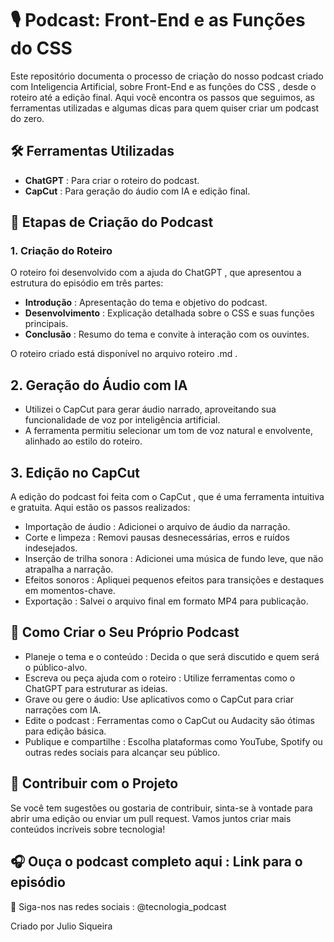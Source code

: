 # 🎙️ Podcast: Front-End e as Funções do CSS
Este repositório documenta o processo de criação do nosso podcast criado com Inteligencia Artificial, sobre Front-End e as funções do CSS , desde o roteiro até a edição final. Aqui você encontra os passos que seguimos, as ferramentas utilizadas e algumas dicas para quem quiser criar um podcast do zero.

## 🛠️ Ferramentas Utilizadas
* **ChatGPT** : Para criar o roteiro do podcast.
* **CapCut** : Para geração do áudio com IA e edição final.
## 📜 Etapas de Criação do Podcast
### 1. Criação do Roteiro
O roteiro foi desenvolvido com a ajuda do ChatGPT , que apresentou a estrutura do episódio em três partes:

* **Introdução** : Apresentação do tema e objetivo do podcast.
* **Desenvolvimento** : Explicação detalhada sobre o CSS e suas funções principais.
* **Conclusão** : Resumo do tema e convite à interação com os ouvintes.
  
O roteiro criado está disponível no arquivo roteiro .md .

## 2. Geração do Áudio com IA
* Utilizei o CapCut para gerar áudio narrado, aproveitando sua funcionalidade de voz por inteligência artificial.
* A ferramenta permitiu selecionar um tom de voz natural e envolvente, alinhado ao estilo do roteiro.
## 3. Edição no CapCut
A edição do podcast foi feita com o CapCut , que é uma ferramenta intuitiva e gratuita. Aqui estão os passos realizados:

* Importação de áudio : Adicionei o arquivo de áudio da narração.
* Corte e limpeza : Removi pausas desnecessárias, erros e ruídos indesejados.
* Inserção de trilha sonora : Adicionei uma música de fundo leve, que não atrapalha a narração.
* Efeitos sonoros : Apliquei pequenos efeitos para transições e destaques em momentos-chave.
* Exportação : Salvei o arquivo final em formato MP4 para publicação.
## 🚀 Como Criar o Seu Próprio Podcast
* Planeje o tema e o conteúdo : Decida o que será discutido e quem será o público-alvo.
* Escreva ou peça ajuda com o roteiro : Utilize ferramentas como o ChatGPT para estruturar as ideias.
* Grave ou gere  o áudio: Use aplicativos como o CapCut para criar narrações com IA.
* Edite o podcast : Ferramentas como o CapCut ou Audacity são ótimas para edição básica.
* Publique e compartilhe : Escolha plataformas como YouTube, Spotify ou outras redes sociais para alcançar seu público.

## 🤝 Contribuir com o Projeto
Se você tem sugestões ou gostaria de contribuir, sinta-se à vontade para abrir uma edição ou enviar um pull request. Vamos juntos criar mais conteúdos incríveis sobre tecnologia!

## 🎧 Ouça o podcast completo aqui : Link para o episódio
📱 Siga-nos nas redes sociais : @tecnologia_podcast

Criado por Julio Siqueira
